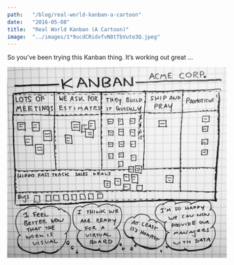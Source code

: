 ```yaml
---
path:	"/blog/real-world-kanban-a-cartoon"
date:	"2016-05-08"
title:	"Real World Kanban (A Cartoon)"
image:	"../images/1*9ucdCRidvfvN8tTbVute3Q.jpeg"
---
```


So you’ve been trying this Kanban thing. It’s working out great …

![](../images/1*9ucdCRidvfvN8tTbVute3Q.jpeg)